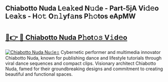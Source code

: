 ## Chiabotto Nuda L𝚎a𝚔ed N𝚞𝚍e - Part-5jA Vi𝚍𝚎o L𝚎a𝚔s - H𝚘𝚝 O𝚗𝚕yf𝚊ns P𝚑𝚘tos eApMW

# <h2><a href="http://kf1fqq.oniu.top/?m=Chiabotto+Nuda">🔗👉 🔴 Chiabotto Nuda P𝚑ot𝚘𝚜 V𝚒d𝚎o</a></h2>

[![Chiabotto Nuda Nu𝚍e𝚜](https://i.imgur.com/0qMVB7G.gif)](http://kf1fqq.oniu.top/?m=Chiabotto+Nuda)
Cybernetic performer and multimedia innovator Chiabotto Nuda, known for publishing dance and lifestyle tutorials through viral dance sequences and compact clips. Visionary architect Chiabotto Nuda, famed for their groundbreaking designs and commitment to creating beautiful and functional spaces.  
